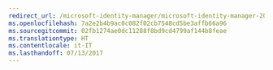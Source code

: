 ```yaml
---
redirect_url: /microsoft-identity-manager/microsoft-identity-manager-2016
ms.openlocfilehash: 7a2e2b4b9ac0c082f02cb7548cd5be3affb66a96
ms.sourcegitcommit: 02fb1274ae0dc11288f8bd9cd4799af144b8feae
ms.translationtype: HT
ms.contentlocale: it-IT
ms.lasthandoff: 07/13/2017
---
```

